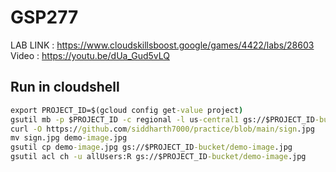 # GSP277

LAB LINK : https://www.cloudskillsboost.google/games/4422/labs/28603
Video : https://youtu.be/dUa_Gud5vLQ

## Run in cloudshell

```cmd
export PROJECT_ID=$(gcloud config get-value project)
gsutil mb -p $PROJECT_ID -c regional -l us-central1 gs://$PROJECT_ID-bucket
curl -O https://github.com/siddharth7000/practice/blob/main/sign.jpg
mv sign.jpg demo-image.jpg
gsutil cp demo-image.jpg gs://$PROJECT_ID-bucket/demo-image.jpg
gsutil acl ch -u allUsers:R gs://$PROJECT_ID-bucket/demo-image.jpg
```
